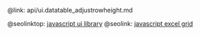 @link: api/ui.datatable_adjustrowheight.md

@seolinktop: [javascript ui library](https://webix.com)
@seolink: [javascript excel grid](https://webix.com/widget/excel_viewer/)
